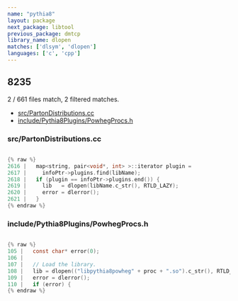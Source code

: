 ```yaml
---
name: "pythia8"
layout: package
next_package: libtool
previous_package: dmtcp
library_name: dlopen
matches: ['dlsym', 'dlopen']
languages: ['c', 'cpp']
---
```

## 8235
2 / 661 files match, 2 filtered matches.

 - [src/PartonDistributions.cc](#srcpartondistributionscc)
 - [include/Pythia8Plugins/PowhegProcs.h](#includepythia8pluginspowhegprocsh)

### src/PartonDistributions.cc

```cpp

{% raw %}
2616 |   map<string, pair<void*, int> >::iterator plugin =
2617 |     infoPtr->plugins.find(libName);
2618 |   if (plugin == infoPtr->plugins.end()) {
2619 |     lib   = dlopen(libName.c_str(), RTLD_LAZY);
2620 |     error = dlerror();
2621 |   }
{% endraw %}

```
### include/Pythia8Plugins/PowhegProcs.h

```c

{% raw %}
105 |   const char* error(0);
106 | 
107 |   // Load the library.
108 |   lib = dlopen(("libpythia8powheg" + proc + ".so").c_str(), RTLD_LAZY);
109 |   error = dlerror();
110 |   if (error) {
{% endraw %}

```
